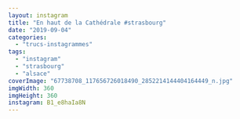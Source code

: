 ```yaml
---
layout: instagram
title: "En haut de la Cathédrale #strasbourg"
date: "2019-09-04"
categories: 
  - "trucs-instagrammes"
tags:
  - "instagram"
  - "strasbourg"
  - "alsace"
coverImage: "67738708_117656726018490_2852214144404164449_n.jpg"
imgWidth: 360
imgHeight: 360
instagram: B1_e8haIa8N
---
```

